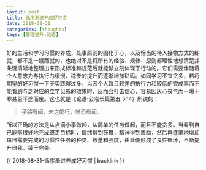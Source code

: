 ```yaml
---
layout: post
title: 循序渐进养成好习惯
date: 2018-08-31
categories: [thoughts]
tags: [管理提升,论语]
---
```


好的生活和学习习惯的养成，处事原则的固化于心，以及恰当的待人接物方式的练就，都不是一蹴而就的，也绝对不是将所有的经验、规律、原则都理性地想清楚并条理清晰地整理出来形成标准和规范后就能够立刻体现于行动的。它们需要伴随着个人意志力与执行力缓慢、稳步的提升而逐渐增加砝码。如同学习不宜贪多，若将期望的好习惯一下子实践得过多，当因个人暂且较差的执行力和较低的完成率而不能看到与之对应的立竿见影的效果时，反而会打击信心，容易因灰心丧气而一曝十寒甚至半途而废。这也就是《论语·公冶长篇第五 5.14》所说的：

> 子路有闻，未之能行，唯恐有闻。

所以正确的方法是从点滴小事做起，从简单的任务做起，而且不能贪多。当看到自己能够很好地完成既定目标时，情绪得到鼓舞，精神得到激励，然后再逐渐地增加每日需要完成的习惯性任务的种类、数量和强度，由此便形成了良性循环，不断提升自我，臻于完美。

{{ 2018-08-31-循序渐进养成好习惯 | backlink }}
